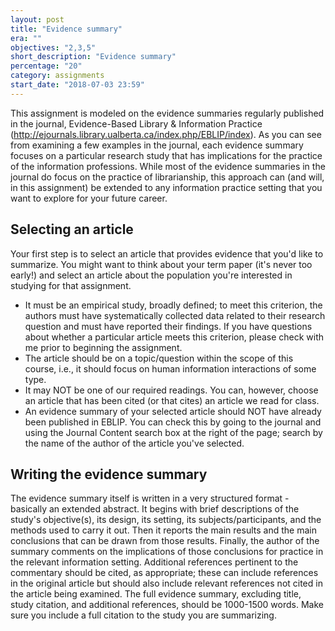 ```yaml
---
layout: post
title: "Evidence summary"
era: ""
objectives: "2,3,5"
short_description: "Evidence summary"
percentage: "20"
category: assignments
start_date: "2018-07-03 23:59"
---
```


This assignment is modeled on the evidence summaries regularly published in the journal, Evidence-Based Library & Information Practice (http://ejournals.library.ualberta.ca/index.php/EBLIP/index). As you can see from examining a few examples in the journal, each evidence summary focuses on a particular research study that has implications for the practice of the information professions. While most of the evidence summaries in the journal do focus on the practice of librarianship, this approach can (and will, in this assignment) be extended to any information practice setting that you want to explore for your future career.

<exceprt/>

## Selecting an article

Your first step is to select an article that provides evidence that you'd like to summarize. You might want to think about your term paper (it's never too early!) and select an article about the population you're interested in studying for that assignment.

- It must be an empirical study, broadly defined; to meet this criterion, the authors must have systematically collected data related to their research question and must have reported their findings. If you have questions about whether a particular article meets this criterion, please check with me prior to beginning the assignment.
- The article should be on a topic/question within the scope of this course, i.e., it should focus on human information interactions of some type.
- It may NOT be one of our required readings. You can, however, choose an article that has been cited (or that cites) an article we read for class. 
- An evidence summary of your selected article should NOT have already been published in EBLIP. You can check this by going to the journal and using the Journal Content search box at the right of the page; search by the name of the author of the article you've selected.

## Writing the evidence summary

The evidence summary itself is written in a very structured format - basically an extended abstract. It begins with brief descriptions of the study's objective(s), its design, its setting, its subjects/participants, and the methods used to carry it out. Then it reports the main results and the main conclusions that can be drawn from those results. Finally, the author of the summary comments on the implications of those conclusions for practice in the relevant information setting. Additional references pertinent to the commentary should be cited, as appropriate; these can include references in the original article but should also include relevant references not cited in the article being examined. The full evidence summary, excluding title, study citation, and additional references, should be 1000-1500 words. Make sure you include a full citation to the study you are summarizing.